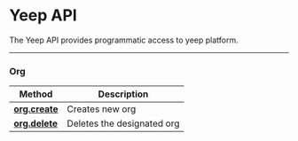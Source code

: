 # Yeep API

The Yeep API provides programmatic access to yeep platform.

***

### Org

| Method | Description |
| ------ | ----------- |
| **[org.create](methods/org.create.md)** | Creates new org |
| **[org.delete](methods/org.delete.md)** | Deletes the designated org |
